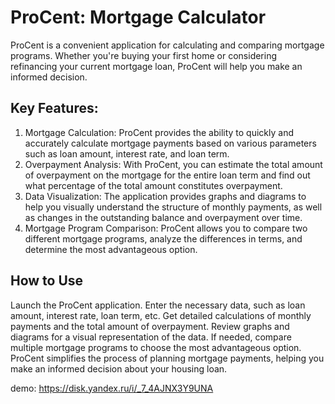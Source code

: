 # ProCent: Mortgage Calculator

ProCent is a convenient application for calculating and comparing mortgage programs. Whether you're buying your first home or considering refinancing your current mortgage loan, ProCent will help you make an informed decision. 

## Key Features:
1. Mortgage Calculation: ProCent provides the ability to quickly and accurately calculate mortgage payments based on various parameters such as loan amount, interest rate, and loan term.
2. Overpayment Analysis: With ProCent, you can estimate the total amount of overpayment on the mortgage for the entire loan term and find out what percentage of the total amount constitutes overpayment.
3. Data Visualization: The application provides graphs and diagrams to help you visually understand the structure of monthly payments, as well as changes in the outstanding balance and overpayment over time.
4. Mortgage Program Comparison: ProCent allows you to compare two different mortgage programs, analyze the differences in terms, and determine the most advantageous option.

## How to Use
Launch the ProCent application. Enter the necessary data, such as loan amount, interest rate, loan term, etc. Get detailed calculations of monthly payments and the total amount of overpayment. Review graphs and diagrams for a visual representation of the data. If needed, compare multiple mortgage programs to choose the most advantageous option. ProCent simplifies the process of planning mortgage payments, helping you make an informed decision about your housing loan.

demo: https://disk.yandex.ru/i/_7_4AJNX3Y9UNA
